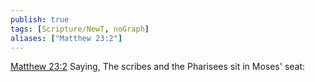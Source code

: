 ```yaml
---
publish: true
tags: [Scripture/NewT, noGraph]
aliases: ["Matthew 23:2"]
---
```

[Matthew 23:2](https://churchofjesuschrist.org/study/scriptures/nt/matt/23?lang=eng&id=p2#p2) Saying, The scribes and the Pharisees sit in Moses' seat:
